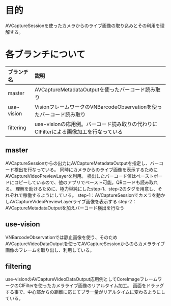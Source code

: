 # 目的
AVCaptureSessionを使ったカメラからのライブ画像の取り込みとその利用を理解する。

#  各ブランチについて
|ブランチ名|説明|
|:--|:--|
|master|AVCaptureMetadataOutputを使ったバーコード読み取り|
|use-vision|VisionフレームワークのVNBarcodeObservationを使ったバーコード読み取り|
|filtering|use-visionの応用例。バーコード読み取りの代わりにCIFilterによる画像加工を行なっている|

## master
AVCaptureSessionからの出力にAVCaptureMetadataOutputを指定し、バーコード検出を行なっている。
同時にカメラからのライブ画像を表示するためにAVCaptureVideoPreviewLayerを利用。
検出したバーコード値はペーストボードにコピーしているので、他のアプリでペースト可能。QRコードも読み取れる。
理解を助けるために、極力単純にしたstep-1、step-2のタグを用意し、それぞれで稼働するようにしている。
step-1：AVCaptureSessionでカメラを動かしAVCaptureVideoPreviewLayerライブ画像を表示する
step-2：AVCaptureMetadataOutputを加えバーコード検出を行なう

## use-vision
VNBarcodeObservationでは静止画像を使う、そのためAVCaptureVideoDataOutputを使ってAVCaptureSessionからのらカメラライブ画像のフレームを取り出し、利用している。

## filtering
use-visionのAVCaptureVideoDataOutput応用例としてCoreImageフレームワークのCIFilterを使ったカメラライブ画像のリアルタイム加工。
画面をドラッグする事で、中心部からの距離に応じてブラー量がリアルタイムに変わるようにしている。
